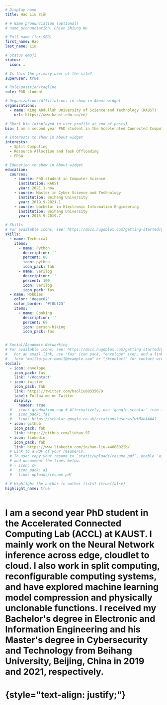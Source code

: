 ```yaml
---
# Display name
title: Hao Liu 刘昊

# # Name pronunciation (optional)
# name_pronunciation: Chien Shiung Wu

# Full name (for SEO)
first_name: Hao
last_name: Liu

# Status emoji
status:
  icon: ☕️

# Is this the primary user of the site?
superuser: true

# Role/position/tagline
role: PhD student

# Organizations/Affiliations to show in About widget
organizations:
  - name: King Abdullah University of Science and Technology (KAUST)
    url: https://www.kaust.edu.sa/en/

# Short bio (displayed in user profile at end of posts)
bio: I am a second year PhD student in the Accelerated Connected Computing Lab at KAUST.

# Interests to show in About widget
interests:
  - Split Computing
  - Resource Alloction and Task Offloading
  - FPGA

# Education to show in About widget
education:
  courses:
    - course: PhD student in Computer Science
      institution: KAUST
      year: 2021.1-now
    - course: Master in Cyber Science and Technology
      institution: Beihang University
      year: 2019.9-2021.1
    - course: bachelor in Electronic Information Engineering
      institution: Beihang University
      year: 2015.9-2019.7

# Skills
# For available icons, see: https://docs.hugoblox.com/getting-started/page-builder/#icons
skills:
  - name: Technical
    items:
      - name: Python
        description: ''
        percent: 80
        icon: python
        icon_pack: fab
      - name: Verilog
        description: ''
        percent: 100
        icon: verilog
        icon_pack: fas
  - name: Hobbies
    color: '#eeac02'
    color_border: '#f0bf23'
    items:
      - name: Cooking
        description: ''
        percent: 60
        icon: person-hiking
        icon_pack: fas


# Social/Academic Networking
# For available icons, see: https://docs.hugoblox.com/getting-started/page-builder/#icons
#   For an email link, use "fas" icon pack, "envelope" icon, and a link in the
#   form "mailto:your-email@example.com" or "/#contact" for contact widget.
social:
  - icon: envelope
    icon_pack: fas
    link: '/#contact'
  - icon: twitter
    icon_pack: fab
    link: https://twitter.com/haoliu80335679
    label: Follow me on Twitter
    display:
      header: true
  # - icon: graduation-cap # Alternatively, use `google-scholar` icon from `ai` icon pack
  #   icon_pack: fas
  #   link: https://scholar.google.co.uk/citations?user=sIwtMXoAAAAJ
  - icon: github
    icon_pack: fab
    link: https://github.com/liuhao-97
  - icon: linkedin
    icon_pack: fab
    link: https://www.linkedin.com/in/hao-liu-44686022b/
  # Link to a PDF of your resume/CV.
  # To use: copy your resume to `static/uploads/resume.pdf`, enable `ai` icons in `params.yaml`,
  # and uncomment the lines below.
  # - icon: cv
  #   icon_pack: ai
  #   link: uploads/resume.pdf

# # Highlight the author in author lists? (true/false)
highlight_name: true
---
```


# I am a second year PhD student in the Accelerated Connected Computing Lab (ACCL) at KAUST. I mainly work on the Neural Network inference across edge, cloudlet to cloud. I also work in split computing, reconfigurable computing systems, and have explored machine learning model compression and physically unclonable functions. I received my Bachelor's degree in Electronic and Information Engineering and his Master's degree in Cybersecurity and Technology from Beihang University, Beijing, China in 2019 and 2021, respectively.
# {style="text-align: justify;"}
